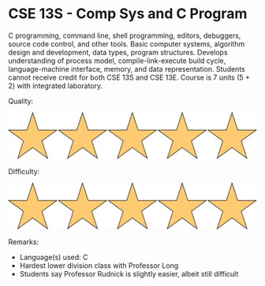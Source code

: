 # CSE 13S - Comp Sys and C Program

C programming, command line, shell programming, editors, debuggers, source code control, and other tools. Basic computer systems, algorithm design and development, data types, program structures. Develops understanding of process model, compile-link-execute build cycle, language-machine interface, memory, and data representation. Students cannot receive credit for both CSE 13S and CSE 13E. Course is 7 units (5 + 2) with integrated laboratory.

Quality: 

![](../Media/5star.png)

Difficulty: 

![](../Media/5star.png)

Remarks:

- Language(s) used: C
- Hardest lower division class with Professor Long
- Students say Professor Rudnick is slightly easier, albeit still difficult